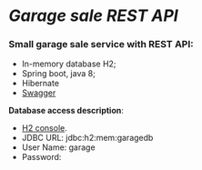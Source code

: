 # _Garage sale REST API_

### Small garage sale service with REST API:

* In-memory database H2;
* Spring boot, java 8;
* Hibernate
* [Swagger](http://localhost:8080/swagger-ui/#/)

**Database access description**:

- [H2 console](http://localhost:8080/h2-console).
- JDBC URL: jdbc:h2:mem:garagedb
- User Name: garage
- Password: